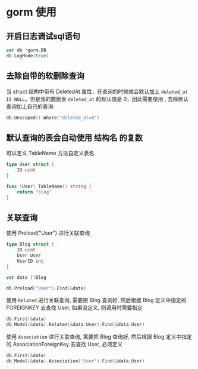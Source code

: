 # gorm 使用


## 开启日志调试sql语句

```go
var db *gorm.DB
db.LogMode(true)
```

## 去除自带的软删除查询

当 struct 结构中带有 DeletedAt 属性，在查询的时候就会默认加上 `deleted_at IS NULL`，但是我的数据表 `deleted_at` 的默认值是 0，因此需要使用 , 去除默认查询加上自己的查询

```go
db.Unscoped().Where("deleted_at=0")
```

## 默认查询的表会自动使用 结构名 的复数

可以定义 TableName 方法自定义表名

```go
type User struct {
    ID uint
}

func (User) TableName() string {
	return "blog"
}
```

## 关联查询

使用 Preload("User") 进行关联查询

```go
type Blog struct {
    ID uint
    User User
    UserID int
}

var data []Blog

db.Preload("User").Find(&data)
```

使用 `Related` 进行关联查询, 需要把 Blog 查询好, 然后根据 Blog 定义中指定的 FOREIGNKEY 去查找 User, 如果没定义, 则调用时需要指定

```go
db.First(&data)
db.Model(&data).Related(&data.User).Find(&data.User)
```

使用 `Association` 进行关联查询, 需要把 Blog 查询好, 然后根据 Blog 定义中指定的 AssociationForeignKey 去查找 User, 必须定义

```go
db.First(&data)
db.Model(&data).Association("User").Find(&data.User)
```